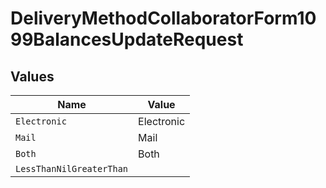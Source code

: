 # DeliveryMethodCollaboratorForm1099BalancesUpdateRequest


## Values

| Name                     | Value                    |
| ------------------------ | ------------------------ |
| `Electronic`             | Electronic               |
| `Mail`                   | Mail                     |
| `Both`                   | Both                     |
| `LessThanNilGreaterThan` | <nil>                    |